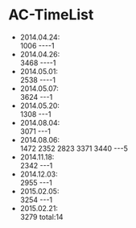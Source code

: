 # AC-TimeList
* 2014.04.24:  
1006   ----1
* 2014.04.26:  
3468   ----1
* 2014.05.01:  
2538   ----1
* 2014.05.07:  
3624   ---1
* 2014.05.20:  
1308   ---1
* 2014.08.04:  
3071   ---1
* 2014.08.06:  
1472 2352 2823 3371 3440   ---5
* 2014.11.18:  
2342   ---1
* 2014.12.03:  
2955   ---1
* 2015.02.05:  
3254   ---1
* 2015.02.21:  
3279
total:14
